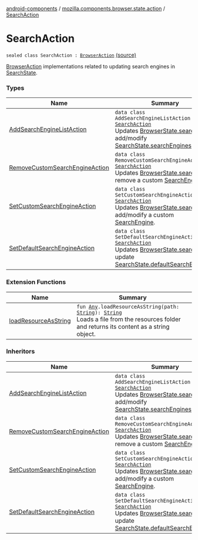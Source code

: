 [android-components](../../index.md) / [mozilla.components.browser.state.action](../index.md) / [SearchAction](./index.md)

# SearchAction

`sealed class SearchAction : `[`BrowserAction`](../-browser-action.md) [(source)](https://github.com/mozilla-mobile/android-components/blob/master/components/browser/state/src/main/java/mozilla/components/browser/state/action/BrowserAction.kt#L770)

[BrowserAction](../-browser-action.md) implementations related to updating search engines in [SearchState](../../mozilla.components.browser.state.state/-search-state/index.md).

### Types

| Name | Summary |
|---|---|
| [AddSearchEngineListAction](-add-search-engine-list-action/index.md) | `data class AddSearchEngineListAction : `[`SearchAction`](./index.md)<br>Updates [BrowserState.search](../../mozilla.components.browser.state.state/-browser-state/search.md) to add/modify [SearchState.searchEngines](../../mozilla.components.browser.state.state/-search-state/search-engines.md). |
| [RemoveCustomSearchEngineAction](-remove-custom-search-engine-action/index.md) | `data class RemoveCustomSearchEngineAction : `[`SearchAction`](./index.md)<br>Updates [BrowserState.search](../../mozilla.components.browser.state.state/-browser-state/search.md) to remove a custom [SearchEngine](../../mozilla.components.browser.state.search/-search-engine/index.md). |
| [SetCustomSearchEngineAction](-set-custom-search-engine-action/index.md) | `data class SetCustomSearchEngineAction : `[`SearchAction`](./index.md)<br>Updates [BrowserState.search](../../mozilla.components.browser.state.state/-browser-state/search.md) to add/modify a custom [SearchEngine](../../mozilla.components.browser.state.search/-search-engine/index.md). |
| [SetDefaultSearchEngineAction](-set-default-search-engine-action/index.md) | `data class SetDefaultSearchEngineAction : `[`SearchAction`](./index.md)<br>Updates [BrowserState.search](../../mozilla.components.browser.state.state/-browser-state/search.md) to update [SearchState.defaultSearchEngineId](../../mozilla.components.browser.state.state/-search-state/default-search-engine-id.md). |

### Extension Functions

| Name | Summary |
|---|---|
| [loadResourceAsString](../../mozilla.components.support.test.file/kotlin.-any/load-resource-as-string.md) | `fun `[`Any`](https://kotlinlang.org/api/latest/jvm/stdlib/kotlin/-any/index.html)`.loadResourceAsString(path: `[`String`](https://kotlinlang.org/api/latest/jvm/stdlib/kotlin/-string/index.html)`): `[`String`](https://kotlinlang.org/api/latest/jvm/stdlib/kotlin/-string/index.html)<br>Loads a file from the resources folder and returns its content as a string object. |

### Inheritors

| Name | Summary |
|---|---|
| [AddSearchEngineListAction](-add-search-engine-list-action/index.md) | `data class AddSearchEngineListAction : `[`SearchAction`](./index.md)<br>Updates [BrowserState.search](../../mozilla.components.browser.state.state/-browser-state/search.md) to add/modify [SearchState.searchEngines](../../mozilla.components.browser.state.state/-search-state/search-engines.md). |
| [RemoveCustomSearchEngineAction](-remove-custom-search-engine-action/index.md) | `data class RemoveCustomSearchEngineAction : `[`SearchAction`](./index.md)<br>Updates [BrowserState.search](../../mozilla.components.browser.state.state/-browser-state/search.md) to remove a custom [SearchEngine](../../mozilla.components.browser.state.search/-search-engine/index.md). |
| [SetCustomSearchEngineAction](-set-custom-search-engine-action/index.md) | `data class SetCustomSearchEngineAction : `[`SearchAction`](./index.md)<br>Updates [BrowserState.search](../../mozilla.components.browser.state.state/-browser-state/search.md) to add/modify a custom [SearchEngine](../../mozilla.components.browser.state.search/-search-engine/index.md). |
| [SetDefaultSearchEngineAction](-set-default-search-engine-action/index.md) | `data class SetDefaultSearchEngineAction : `[`SearchAction`](./index.md)<br>Updates [BrowserState.search](../../mozilla.components.browser.state.state/-browser-state/search.md) to update [SearchState.defaultSearchEngineId](../../mozilla.components.browser.state.state/-search-state/default-search-engine-id.md). |
